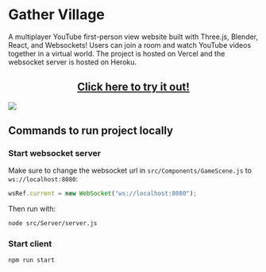 # Gather Village

A multiplayer YouTube first-person view website built with Three.js, Blender, React, and Websockets! Users can join a room and watch YouTube videos together in a virtual world. The project is hosted on Vercel and the websocket server is hosted on Heroku.

<h2 align="center"><a href="https://gather-village.vercel.app/">Click here to try it out!</a></h3>
<img src="https://github.com/Andrew32A/gather-village/blob/main/public/images/screenshot1.png?raw=true" align="center">

## Commands to run project locally

### Start websocket server

Make sure to change the websocket url in `src/Components/GameScene.js` to `ws://localhost:8080`:

```javascript
wsRef.current = new WebSocket("ws://localhost:8080");
```

Then run with:

```bash
node src/Server/server.js
```

### Start client

```bash
npm run start
```
